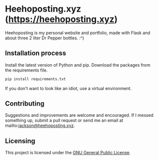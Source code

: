 # Heehoposting.xyz (https://heehoposting.xyz)

Heehoposting is my personal website and portfolio, made with Flask and about three 2 liter Dr Pepper bottles. :^)

## Installation process

Install the latest version of Python and pip. Download the packages from the requirements file.

```bash
pip install requirements.txt
```

If you don't want to look like an idiot, use a virtual environment.

## Contributing

Suggestions and improvements are welcome and encouraged. If I messed something up, submit a pull request or send me an email at mailto:jackson@heehoposting.xyz.

## Licensing
This project is licensed under the [GNU General Public License](https://www.gnu.org/licenses/gpl-3.0.en.html).
